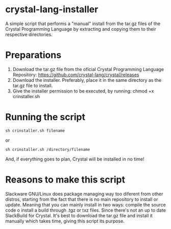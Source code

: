 # crystal-lang-installer
A simple script that performs a "manual" install from the tar.gz files of the Crystal Programming Language by extracting and copying them to their respective directories.

# Preparations
1. Download the tar.gz file from the oficial Crystal Programming Language Repository: https://github.com/crystal-lang/crystal/releases
2. Download the installer. Preferably, place it in the same directory as the tar.gz file to install.
3. Give the installer permission to be executed, by running: chmod +x crinstaller.sh

# Running the script
```
sh crinstaller.sh filename
```
or 
```
sh crinstaller.sh /directory/filename
```
And, if everything goes to plan, Crystal will be installed in no time!

# Reasons to make this script
Slackware GNU/Linux does package managing way too diferent from other distros, starting from the fact that there is no main repository to install or update. Meaning that you can mainly install in two ways: compile the source code o install a build through .tgz or txz files.
Since there's not an up to date SlackBuild for Crystal. It's best to download the tar.gz file and install it manually which takes time, giving this script its purpose.
